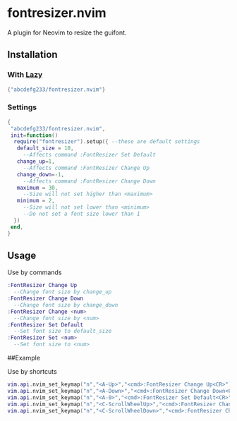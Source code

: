 # fontresizer.nvim

A plugin for Neovim to resize the guifont.

## Installation

### With [Lazy](https://github.com/folke/lazy.nvim)

```lua
{"abcdefg233/fontresizer.nvim"}
```

### Settings

```lua
{
 "abcdefg233/fontresizer.nvim",
 init=function()
  require("fontresizer").setup({ --these are default settings
   default_size = 10,
     --Affects command :FontResizer Set Default
   change_up=1,
     --Affects command :FontResizer Change Up
   change_down=-1,
     --Affects command :FontResizer Change Down
   maximum = 30,
     --Size will not set higher than <maximum>
   minimum = 2,
     --Size will not set lower than <minimum>
     --Do not set a font size lower than 1
  })
 end,
}
```

## Usage

Use by commands

```lua
:FontResizer Change Up
  --Change font size by change_up
:FontResizer Change Down
  --Change font size by change_down
:FontResizer Change <num>
  --Change font size by <num>
:FontResizer Set Default
  --Set font size to default_size
:FontResizer Set <num>
  --Set font size to <num>
```

##Example

Use by shortcuts

```lua
vim.api.nvim_set_keymap("n","<A-Up>","<cmd>:FontResizer Change Up<CR>")
vim.api.nvim_set_keymap("n","<A-Down>","<cmd>:FontResizer Change Down<CR>")
vim.api.nvim_set_keymap("n","<A-0>","<cmd>:FontResizer Set Default<CR>")
vim.api.nvim_set_keymap("n","<C-ScrollWheelUp>","<cmd>:FontResizer Change Up<CR>")
vim.api.nvim_set_keymap("n","<C-ScrollWheelDown>","<cmd>:FontResizer Change Down<CR>")
```
